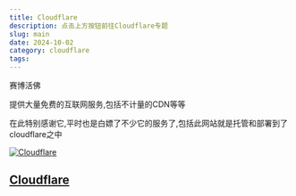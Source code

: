 ```yaml
---
title: Cloudflare
description: 点击上方按钮前往Cloudflare专题
slug: main
date: 2024-10-02
category: cloudflare
tags:
---
```


赛博活佛

提供大量免费的互联网服务,包括不计量的CDN等等

在此特别感谢它,平时也是白嫖了不少它的服务了,包括此网站就是托管和部署到了cloudflare之中

[![Cloudflare](https://cf-assets.www.cloudflare.com/slt3lc6tev37/CHOl0sUhrumCxOXfRotGt/081f81d52274080b2d026fdf163e3009/cloudflare-icon-color_3x.png)](https://www.cloudflare.com/)

## [Cloudflare](https://www.cloudflare.com/)
